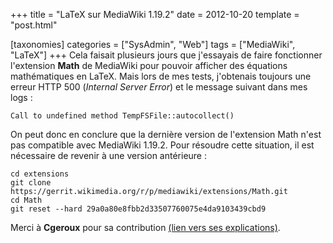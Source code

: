 +++
title = "LaTeX sur MediaWiki 1.19.2"
date = 2012-10-20
template = "post.html"

[taxonomies]
categories = ["SysAdmin", "Web"]
tags = ["MediaWiki", "LaTeX"]
+++
Cela faisait plusieurs jours que j'essayais de faire fonctionner l'extension
**Math** de MediaWiki pour pouvoir afficher des équations mathématiques en
LaTeX. Mais lors de mes tests, j'obtenais toujours une erreur HTTP 500
(*Internal Server Error*) et le message suivant dans mes logs :

```
Call to undefined method TempFSFile::autocollect()
```

On peut donc en conclure que la dernière version de l'extension Math n'est pas
compatible avec MediaWiki 1.19.2. Pour résoudre cette situation, il est
nécessaire de revenir à une version antérieure :

```
cd extensions
git clone https://gerrit.wikimedia.org/r/p/mediawiki/extensions/Math.git
cd Math
git reset --hard 29a0a80e8fbb2d33507760075e4da9103439cbd9
```

Merci à **Cgeroux** pour sa contribution [(lien vers ses
explications)][latex-issue].

 [latex-issue]: https://www.mediawiki.org/wiki/Extension_talk:Math
